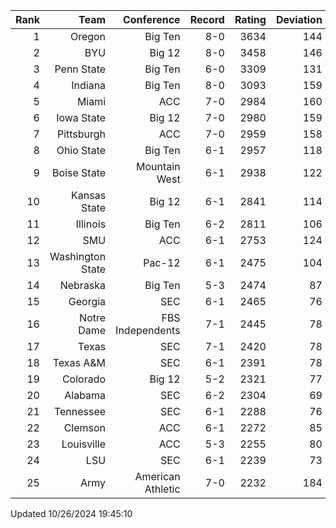 | Rank  | Team                 | Conference           | Record   | Rating | Deviation |
| ---:  | ---:                 | ---:                 | ---:     | ---:   | ---:      |
| 1     | Oregon               | Big Ten              | 8-0      | 3634   | 144       |
| 2     | BYU                  | Big 12               | 8-0      | 3458   | 146       |
| 3     | Penn State           | Big Ten              | 6-0      | 3309   | 131       |
| 4     | Indiana              | Big Ten              | 8-0      | 3093   | 159       |
| 5     | Miami                | ACC                  | 7-0      | 2984   | 160       |
| 6     | Iowa State           | Big 12               | 7-0      | 2980   | 159       |
| 7     | Pittsburgh           | ACC                  | 7-0      | 2959   | 158       |
| 8     | Ohio State           | Big Ten              | 6-1      | 2957   | 118       |
| 9     | Boise State          | Mountain West        | 6-1      | 2938   | 122       |
| 10    | Kansas State         | Big 12               | 6-1      | 2841   | 114       |
| 11    | Illinois             | Big Ten              | 6-2      | 2811   | 106       |
| 12    | SMU                  | ACC                  | 6-1      | 2753   | 124       |
| 13    | Washington State     | Pac-12               | 6-1      | 2475   | 104       |
| 14    | Nebraska             | Big Ten              | 5-3      | 2474   | 87        |
| 15    | Georgia              | SEC                  | 6-1      | 2465   | 76        |
| 16    | Notre Dame           | FBS Independents     | 7-1      | 2445   | 78        |
| 17    | Texas                | SEC                  | 7-1      | 2420   | 78        |
| 18    | Texas A&M            | SEC                  | 6-1      | 2391   | 78        |
| 19    | Colorado             | Big 12               | 5-2      | 2321   | 77        |
| 20    | Alabama              | SEC                  | 6-2      | 2304   | 69        |
| 21    | Tennessee            | SEC                  | 6-1      | 2288   | 76        |
| 22    | Clemson              | ACC                  | 6-1      | 2272   | 85        |
| 23    | Louisville           | ACC                  | 5-3      | 2255   | 80        |
| 24    | LSU                  | SEC                  | 6-1      | 2239   | 73        |
| 25    | Army                 | American Athletic    | 7-0      | 2232   | 184       |

Updated 10/26/2024 19:45:10

